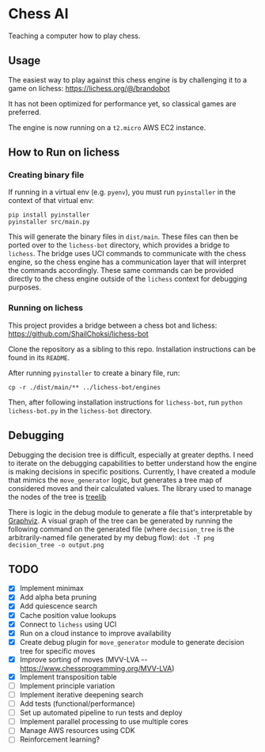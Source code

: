 # Chess AI

Teaching a computer how to play chess.

## Usage

The easiest way to play against this chess engine is by challenging it to a game on lichess: https://lichess.org/@/brandobot

It has not been optimized for performance yet, so classical games are preferred.

The engine is now running on a `t2.micro` AWS EC2 instance.

## How to Run on lichess

### Creating binary file

If running in a virtual env (e.g. `pyenv`), you must run `pyinstaller` in the context of that virtual env:

```
pip install pyinstaller
pyinstaller src/main.py
```

This will generate the binary files in `dist/main`. These files can then be ported over to the `lichess-bot` directory, which provides a bridge to `lichess`. The bridge uses UCI commands to communicate with the chess engine, so the chess engine has a communication layer that will interpret the commands accordingly. These same commands can be provided directly to the chess engine outside of the `lichess` context for debugging purposes.

### Running on lichess

This project provides a bridge between a chess bot and lichess: https://github.com/ShailChoksi/lichess-bot

Clone the repository as a sibling to this repo. Installation instructions can be found in its `README`.

After running `pyinstaller` to create a binary file, run:

```
cp -r ./dist/main/** ../lichess-bot/engines
```

Then, after following installation instructions for `lichess-bot`, run `python lichess-bot.py` in the `lichess-bot` directory.

## Debugging

Debugging the decision tree is difficult, especially at greater depths. I need to iterate on the debugging capabilities to better understand how the engine is making decisions in specific positions. Currently, I have created a module that mimics the `move_generator` logic, but generates a tree map of considered moves and their calculated values. The library used to manage the nodes of the tree is [treelib](https://treelib.readthedocs.io/en/latest/)

There is logic in the debug module to generate a file that's interpretable by [Graphviz](https://graphviz.org/). A visual graph of the tree can be generated by running the following command on the generated file (where `decision_tree` is the arbitrarily-named file generated by my debug flow): `dot -T png decision_tree -o output.png`

## TODO

- [x] Implement minimax
- [x] Add alpha beta pruning
- [x] Add quiescence search
- [x] Cache position value lookups
- [x] Connect to `lichess` using UCI
- [x] Run on a cloud instance to improve availability
- [x] Create debug plugin for `move_generator` module to generate decision tree for specific moves
- [x] Improve sorting of moves (MVV-LVA -- https://www.chessprogramming.org/MVV-LVA)
- [x] Implement transposition table
- [ ] Implement principle variation
- [ ] Implement iterative deepening search
- [ ] Add tests (functional/performance)
- [ ] Set up automated pipeline to run tests and deploy
- [ ] Implement parallel processing to use multiple cores
- [ ] Manage AWS resources using CDK
- [ ] Reinforcement learning?
